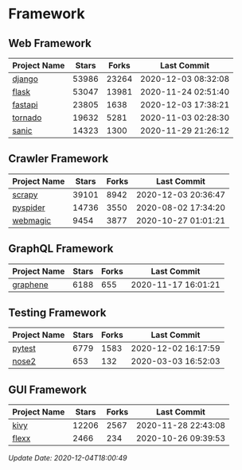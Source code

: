 # Framework

## Web Framework
| Project Name | Stars | Forks | Last Commit |
| ------------ | ----- | ----- | ----------- |
| [django](https://github.com/django/django) | 53986 | 23264 | 2020-12-03 08:32:08 |
| [flask](https://github.com/pallets/flask) | 53047 | 13981 | 2020-11-24 02:51:40 |
| [fastapi](https://github.com/tiangolo/fastapi) | 23805 | 1638 | 2020-12-03 17:38:21 |
| [tornado](https://github.com/tornadoweb/tornado) | 19632 | 5281 | 2020-11-03 02:28:30 |
| [sanic](https://github.com/huge-success/sanic) | 14323 | 1300 | 2020-11-29 21:26:12 |

## Crawler Framework
| Project Name | Stars | Forks | Last Commit |
| ------------ | ----- | ----- | ----------- |
| [scrapy](https://github.com/scrapy/scrapy) | 39101 | 8942 | 2020-12-03 20:36:47 |
| [pyspider](https://github.com/binux/pyspider) | 14736 | 3550 | 2020-08-02 17:34:20 |
| [webmagic](https://github.com/code4craft/webmagic) | 9454 | 3877 | 2020-10-27 01:01:21 |

## GraphQL Framework
| Project Name | Stars | Forks | Last Commit |
| ------------ | ----- | ----- | ----------- |
| [graphene](https://github.com/graphql-python/graphene) | 6188 | 655 | 2020-11-17 16:01:21 |

## Testing Framework
| Project Name | Stars | Forks | Last Commit |
| ------------ | ----- | ----- | ----------- |
| [pytest](https://github.com/pytest-dev/pytest) | 6779 | 1583 | 2020-12-02 16:17:59 |
| [nose2](https://github.com/nose-devs/nose2) | 653 | 132 | 2020-03-03 16:52:03 |

## GUI Framework
| Project Name | Stars | Forks | Last Commit |
| ------------ | ----- | ----- | ----------- |
| [kivy](https://github.com/kivy/kivy) | 12206 | 2567 | 2020-11-28 22:43:08 |
| [flexx](https://github.com/flexxui/flexx) | 2466 | 234 | 2020-10-26 09:39:53 |

*Update Date: 2020-12-04T18:00:49*